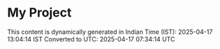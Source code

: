 # My Project

This content is dynamically generated in Indian Time (IST): 2025-04-17 13:04:14 IST
Converted to UTC: 2025-04-17 07:34:14 UTC
